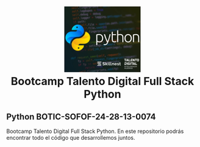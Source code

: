 <h1 style="text-align:center;">
    <img src="python.png" alt="Bootcamp Talento Digital Full Stack Python" style="width:200px;"></a> <br>Bootcamp Talento Digital Full Stack Python
</h1>
<h2>Python BOTIC-SOFOF-24-28-13-0074</h2>
<p>
    Bootcamp Talento Digital Full Stack Python. En este repositorio podrás encontrar todo el código que desarrollemos juntos.
</p>